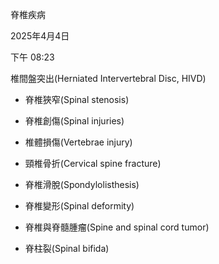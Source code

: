 脊椎疾病

2025年4月4日

下午 08:23

椎間盤突出(Herniated Intervertebral Disc, HIVD)

- 脊椎狹窄(Spinal stenosis)

- 脊椎創傷(Spinal injuries)

- 椎體損傷(Vertebrae injury)

- 頸椎骨折(Cervical spine fracture)

- 脊椎滑脫(Spondylolisthesis)

- 脊椎變形(Spinal deformity)

- 脊椎與脊髓腫瘤(Spine and spinal cord tumor)

- 脊柱裂(Spinal bifida)

